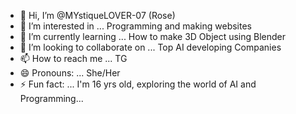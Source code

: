 - 👋 Hi, I’m @MYstiqueLOVER-07 (Rose)
- 👀 I’m interested in ... Programming and making websites
- 🌱 I’m currently learning ... How to make 3D Object using Blender
- 💞️ I’m looking to collaborate on ... Top AI developing Companies
- 📫 How to reach me ... TG 
- 😄 Pronouns: ... She/Her
- ⚡ Fun fact: ... I'm 16 yrs old, exploring the world of AI and Programming...

<!---
MYstiqueLOVER-07/MYstiqueLOVER-07 is a ✨ special ✨ repository because its `README.md` (this file) appears on your GitHub profile.
You can click the Preview link to take a look at your changes.
--->
